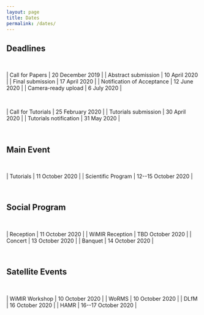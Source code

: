 ```yaml
---
layout: page
title: Dates
permalink: /dates/
---
```


## Deadlines

<br>  

| Call for Papers             | 20 December 2019    |
| Abstract submission         | 10 April 2020       |
| Final submission            | 17 April 2020       |
| Notification of Acceptance  | 12 June 2020        |
| Camera-ready upload         | 6 July 2020         |

<br>   

| Call for Tutorials           | 25 February 2020    |
| Tutorials submission         | 30 April 2020       |
| Tutorials notification       | 31 May 2020         |

<br>   


## Main Event

<br>  

| Tutorials                     | 11 October 2020          |
| Scientific Program            | 12--15 October 2020 |

<br>  

## Social Program

<br>  

| Reception | 11 October 2020 |
| WiMIR Reception | TBD October 2020 |
| Concert | 13 October 2020 |
| Banquet | 14 October 2020 |

<br>  

## Satellite Events

<br>  

| WiMIR Workshop                | 10 October 2020     |
| WoRMS                         | 10 October 2020     |
| DLfM                          | 16 October 2020     |
| HAMR                          | 16--17 October 2020  |
